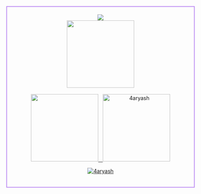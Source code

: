 <div align="center" style="border: 2px solid #BF91F3; padding: 20px; max-width: 600px; margin: 0 auto;">
  <img src="https://i.pinimg.com/originals/a4/b2/cf/a4b2cf52d8ed2e49e10c7eecca6777a3.gif" />
  
  <!--=================================== MY STATS ===================================-->
<div align="center">
<a href="https://github.com/4aryash">
<img src="http://github-profile-summary-cards.vercel.app/api/cards/profile-details?username=4aryash&theme=onedark" height="180em" /> <br/><br/>
<img src="http://github-profile-summary-cards.vercel.app/api/cards/stats?username=4aryash&theme=onedark" height="180em" />&nbsp;&nbsp;&nbsp;<img height="180em" src="https://github-readme-stats.vercel.app/api/top-langs/?username=4aryash&langs_count=8&theme=onedark" alt=4aryash /> 
</div>
  <p align="center"> <img src="https://komarev.com/ghpvc/?username=4aryash&color=F6882B" alt="4aryash" /> </p>
</div>
